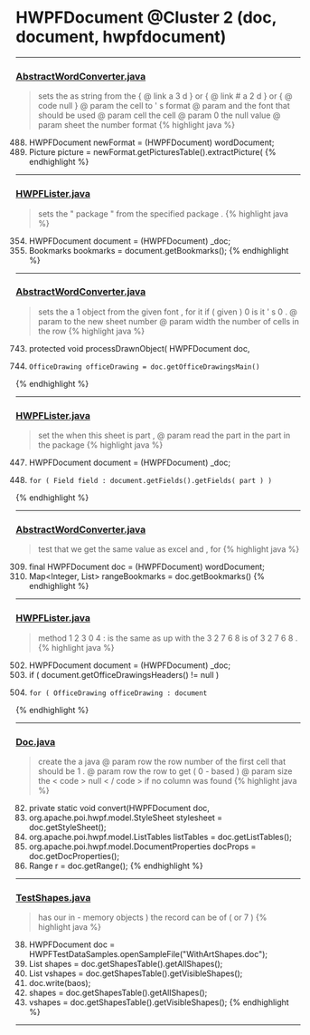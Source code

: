 # HWPFDocument @Cluster 2 (doc, document, hwpfdocument)

***

### [AbstractWordConverter.java](https://searchcode.com/codesearch/view/97383976/)
> sets the as string from the { @ link a 3 d } or { @ link # a 2 d } or { @ code null } @ param the cell to ' s format @ param and the font that should be used @ param cell the cell @ param 0 the null value @ param sheet the number format 
{% highlight java %}
488. HWPFDocument newFormat = (HWPFDocument) wordDocument;
489. Picture picture = newFormat.getPicturesTable().extractPicture(
{% endhighlight %}

***

### [HWPFLister.java](https://searchcode.com/codesearch/view/97384386/)
> sets the " package " from the specified package . 
{% highlight java %}
354. HWPFDocument document = (HWPFDocument) _doc;
355. Bookmarks bookmarks = document.getBookmarks();
{% endhighlight %}

***

### [AbstractWordConverter.java](https://searchcode.com/codesearch/view/97383976/)
> sets the a 1 object from the given font , for it if ( given ) 0 is it ' s 0 . @ param to the new sheet number @ param width the number of cells in the row 
{% highlight java %}
743. protected void processDrawnObject( HWPFDocument doc,
750.     OfficeDrawing officeDrawing = doc.getOfficeDrawingsMain()
{% endhighlight %}

***

### [HWPFLister.java](https://searchcode.com/codesearch/view/97384386/)
> set the when this sheet is part , @ param read the part in the part in the package 
{% highlight java %}
447. HWPFDocument document = (HWPFDocument) _doc;
452.     for ( Field field : document.getFields().getFields( part ) )
{% endhighlight %}

***

### [AbstractWordConverter.java](https://searchcode.com/codesearch/view/97383976/)
> test that we get the same value as excel and , for 
{% highlight java %}
309. final HWPFDocument doc = (HWPFDocument) wordDocument;
311. Map<Integer, List<Bookmark>> rangeBookmarks = doc.getBookmarks()
{% endhighlight %}

***

### [HWPFLister.java](https://searchcode.com/codesearch/view/97384386/)
> method 1 2 3 0 4 : is the same as up with the 3 2 7 6 8 is of 3 2 7 6 8 . 
{% highlight java %}
502. HWPFDocument document = (HWPFDocument) _doc;
504. if ( document.getOfficeDrawingsHeaders() != null )
507.     for ( OfficeDrawing officeDrawing : document
{% endhighlight %}

***

### [Doc.java](https://searchcode.com/codesearch/view/17642935/)
> create the a java @ param row the row number of the first cell that should be 1 . @ param row the row to get ( 0 - based ) @ param size the < code > null < / code > if no column was found 
{% highlight java %}
82. private static void convert(HWPFDocument doc,
86.   org.apache.poi.hwpf.model.StyleSheet stylesheet = doc.getStyleSheet();
92.   org.apache.poi.hwpf.model.ListTables listTables = doc.getListTables();
96.   org.apache.poi.hwpf.model.DocumentProperties docProps = doc.getDocProperties();
104.   Range r = doc.getRange();
{% endhighlight %}

***

### [TestShapes.java](https://searchcode.com/codesearch/view/97397200/)
> has our in - memory objects ) the record can be of ( or 7 ) 
{% highlight java %}
38. HWPFDocument doc = HWPFTestDataSamples.openSampleFile("WithArtShapes.doc");
40. List shapes = doc.getShapesTable().getAllShapes();
41. List vshapes = doc.getShapesTable().getVisibleShapes();
60. doc.write(baos);
64. shapes = doc.getShapesTable().getAllShapes();
65. vshapes = doc.getShapesTable().getVisibleShapes();
{% endhighlight %}

***


